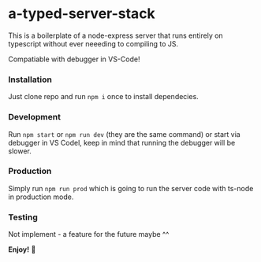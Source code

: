 # a-typed-server-stack

This is a boilerplate of a node-express server that runs entirely on typescript without ever neeeding to compiling to JS.

Compatiable with debugger in VS-Code!

### Installation
Just clone repo and run `npm i` once to install dependecies.

### Development
Run `npm start` or `npm run dev` (they are the same command) or start via debugger in VS Codel, keep in mind that running the debugger will be slower.

### Production
Simply run `npm run prod` which is going to run the server code with ts-node in production mode.

### Testing
Not implement - a feature for the future maybe ^^

**Enjoy!** 🐥